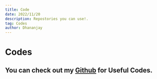 ```yaml
---
title: Code
date: 2022/11/20
description: Repostories you can use!.
tag: Codes
author: Dhananjay
---
```


# Codes

## You can check out my [Github](https://github.com/ItsZaynMalik) for Useful Codes.